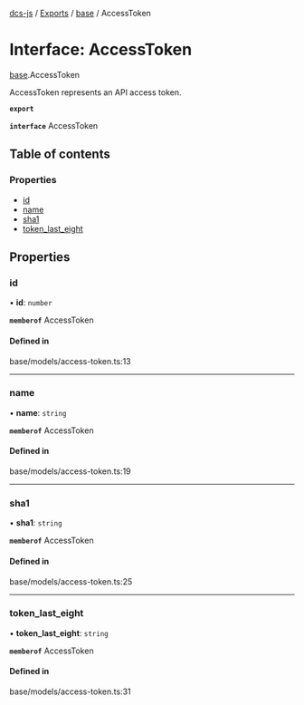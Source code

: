 [dcs-js](../README.md) / [Exports](../modules.md) / [base](../modules/base.md) / AccessToken

# Interface: AccessToken

[base](../modules/base.md).AccessToken

AccessToken represents an API access token.

**`export`**

**`interface`** AccessToken

## Table of contents

### Properties

- [id](base.AccessToken.md#id)
- [name](base.AccessToken.md#name)
- [sha1](base.AccessToken.md#sha1)
- [token\_last\_eight](base.AccessToken.md#token_last_eight)

## Properties

### <a id="id" name="id"></a> id

• **id**: `number`

**`memberof`** AccessToken

#### Defined in

base/models/access-token.ts:13

___

### <a id="name" name="name"></a> name

• **name**: `string`

**`memberof`** AccessToken

#### Defined in

base/models/access-token.ts:19

___

### <a id="sha1" name="sha1"></a> sha1

• **sha1**: `string`

**`memberof`** AccessToken

#### Defined in

base/models/access-token.ts:25

___

### <a id="token_last_eight" name="token_last_eight"></a> token\_last\_eight

• **token\_last\_eight**: `string`

**`memberof`** AccessToken

#### Defined in

base/models/access-token.ts:31
